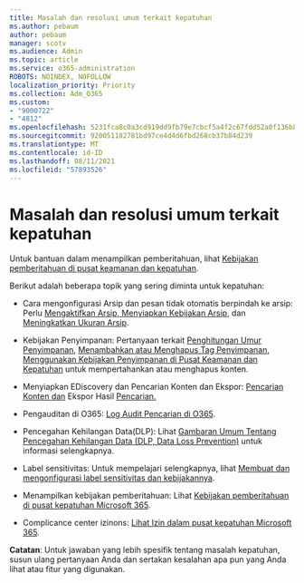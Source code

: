 ```yaml
---
title: Masalah dan resolusi umum terkait kepatuhan
ms.author: pebaum
author: pebaum
manager: scotv
ms.audience: Admin
ms.topic: article
ms.service: o365-administration
ROBOTS: NOINDEX, NOFOLLOW
localization_priority: Priority
ms.collection: Adm_O365
ms.custom:
- "9000722"
- "4812"
ms.openlocfilehash: 5231fca8c0a3cd919dd9fb79e7cbcf5a4f2c67fdd52a0f136b87e9331a3d6c44
ms.sourcegitcommit: 920051182781bd97ce4d4d6fbd268cb37b84d239
ms.translationtype: MT
ms.contentlocale: id-ID
ms.lasthandoff: 08/11/2021
ms.locfileid: "57893526"
---
```

# <a name="compliance-common-issues-and-resolutions"></a>Masalah dan resolusi umum terkait kepatuhan

Untuk bantuan dalam menampilkan pemberitahuan, lihat [Kebijakan pemberitahuan di pusat keamanan dan kepatuhan](https://docs.microsoft.com/microsoft-365/compliance/alert-policies).

Berikut adalah beberapa topik yang sering diminta untuk kepatuhan:

- Cara mengonfigurasi Arsip dan pesan tidak otomatis berpindah ke arsip: Perlu [Mengaktifkan Arsip, Menyiapkan Kebijakan Arsip](https://docs.microsoft.com/microsoft-365/compliance/set-up-an-archive-and-deletion-policy-for-mailboxes), dan [Meningkatkan Ukuran Arsip](https://docs.microsoft.com/microsoft-365/compliance/enable-unlimited-archiving).

- Kebijakan Penyimpanan: Pertanyaan terkait [Penghitungan Umur Penyimpanan](https://docs.microsoft.com/exchange/security-and-compliance/messaging-records-management/retention-age), [Menambahkan atau Menghapus Tag Penyimpanan](https://docs.microsoft.com/exchange/security-and-compliance/messaging-records-management/add-or-remove-retention-tags), [Menggunakan Kebijakan Penyimpanan di Pusat Keamanan dan Kepatuhan](https://docs.microsoft.com/exchange/security-and-compliance/messaging-records-management/create-a-retention-policy) untuk mempertahankan atau menghapus konten.

- Menyiapkan EDiscovery dan Pencarian Konten dan Ekspor: [Pencarian Konten dan](https://docs.microsoft.com/microsoft-365/compliance/content-search) Ekspor Hasil [Pencarian.](https://docs.microsoft.com/microsoft-365/compliance/export-search-results)

- Pengauditan di O365: [Log Audit Pencarian di O365](https://docs.microsoft.com/microsoft-365/compliance/search-the-audit-log-in-security-and-compliance).

- Pencegahan Kehilangan Data(DLP): Lihat [Gambaran Umum Tentang Pencegahan Kehilangan Data (DLP, Data Loss Prevention)](https://docs.microsoft.com/microsoft-365/compliance/data-loss-prevention-policies) untuk informasi selengkapnya.
 
- Label sensitivitas: Untuk mempelajari selengkapnya, lihat [Membuat dan mengonfigurasi label sensitivitas dan kebijakannya](https://docs.microsoft.com/microsoft-365/compliance/create-sensitivity-labels).

- Menampilkan kebijakan pemberitahuan: Lihat [Kebijakan pemberitahuan di pusat kepatuhan Microsoft 365](https://docs.microsoft.com/microsoft-365/compliance/alert-policies).

- Complicance center izinons: [Lihat Izin dalam pusat kepatuhan Microsoft 365](https://docs.microsoft.com/microsoft-365/compliance/microsoft-365-compliance-center-permissions).

**Catatan**: Untuk jawaban yang lebih spesifik tentang masalah kepatuhan, susun ulang pertanyaan Anda dan sertakan kesalahan apa pun yang Anda lihat atau fitur yang digunakan.
